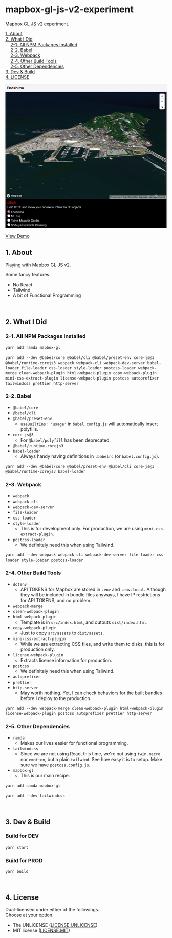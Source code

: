 # mapbox-gl-js-v2-experiment

Mapbox GL JS v2 experiment.

[1. About](#1-about)  
[2. What I Did](#3-what-i-did)  
&nbsp; &nbsp; [2-1. All NPM Packages Installed](#2-1-all-npm-packages-installed)  
&nbsp; &nbsp; [2-2. Babel](#2-2-babal)  
&nbsp; &nbsp; [2-3. Webpack](#2-3-webpack)  
&nbsp; &nbsp; [2-4. Other Build Tools](#2-4-other-build-tools)  
&nbsp; &nbsp; [2-5. Other Dependencies](#2-5-other-dependencies)  
[3. Dev & Build](#3-dev--build)  
[4. LICENSE](#4-license)  

![screenshot](screenshot.png)

[View Demo](http://tokyo800.jp/mina/mapbox-gl-js-v2-experiment/)  


<a id="about"></a>
## 1. About

Playing with Mapbox GL JS v2.  

Some fancy features:
- No React
- Tailwind
- A bit of Functional Programming

&nbsp;


## 2. What I Did

### 2-1. All NPM Packages Installed


```
yarn add ramda mapbox-gl

yarn add --dev @babel/core @babel/cli @babel/preset-env core-js@3 @babel/runtime-corejs3 webpack webpack-cli webpack-dev-server babel-loader file-loader css-loader style-loader postcss-loader webpack-merge clean-webpack-plugin html-webpack-plugin copy-webpack-plugin mini-css-extract-plugin license-webpack-plugin postcss autoprefixer tailwindcss prettier http-server
```

### 2-2. Babel

- `@babel/core`
- `@babel/cli`
- `@babel/preset-env`
  - `useBuiltIns: 'usage'` in `babel.config.js` will automatically insert polyfills.
- `core-js@3`
  - For `@babel/polyfill` has been deprecated.
- `@babel/runtime-corejs3`
- `babel-loader`
  - Always handy having definitions in `.babelrc` (or `babel.config.js`).

```
yarn add --dev @babel/core @babel/preset-env @babel/cli core-js@3 @babel/runtime-corejs3 babel-loader
```


### 2-3. Webpack

- `webpack`
- `webpack-cli`
- `webpack-dev-server`
- `file-loader`
- `css-loader`
- `style-loader`
  - This is for development only. For production, we are using `mini-css-extract-plugin`.
- `postcss-loader`
  - We definitely need this when using Tailwind.

```
yarn add --dev webpack webpack-cli webpack-dev-server file-loader css-loader style-loader postcss-loader
```

### 2-4. Other Build Tools

- `dotenv`
  - API TOKENS for Mapbox are stored in `.env` and `.env.local`. Although they will be included in bundle files anyways, I have IP restrictions for API TOKENS, and no problem.
- `webpack-merge`
- `clean-webpack-plugin`
- `html-webpack-plugin`
  - Template is in `src/index.html`, and outputs `dist/index.html`.
- `copy-webpack-plugin`
  - Just to copy `src/assets` to `dist/assets`.
- `mini-css-extract-plugin`
  - While we are extracting CSS files, and write them to disks, this is for production only.
- `license-webpack-plugin`
  - Extracts license information for production.
- `postcss`
  - We definitely need this when using Tailwind.
- `autoprefixer`
- `prettier`
- `http-server`
  - May worth nothing. Yet, I can check behaviors for the built bundles before I deploy to the production.

```
yarn add --dev webpack-merge clean-webpack-plugin html-webpack-plugin license-webpack-plugin postcss autoprefixer prettier http-server
```

### 2-5. Other Dependencies

- `ramda`
  - Makes our lives easier for functional programming.
- `tailwindcss`
  - Since we are not using React this time, we're not using `twin.macro` nor `emotion`, but a plain `tailwind`. See how easy it is to setup. Make sure we have `postcss.config.js`.
- `mapbox-gl`
  - This is our main recipe.

```
yarn add ramda mapbox-gl

yarn add --dev tailwindcss
```

&nbsp;



## 3. Dev & Build

### Build for DEV

```
yarn start
```

### Build for PROD

```
yarn build
```

&nbsp;


## 4. License

Dual-licensed under either of the followings.  
Choose at your option.

- The UNLICENSE ([LICENSE.UNLICENSE](LICENSE.UNLICENSE))
- MIT license ([LICENSE.MIT](LICENSE.MIT))


